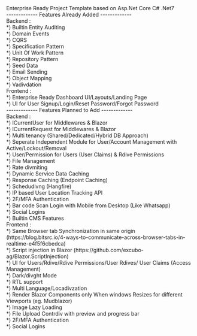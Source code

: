 <div>
<div>Enterprise Ready Project Template based on Asp.Net Core C# .Net7</div>
<div></div>
<div>------------- Features Already Added -------------</div>
<div></div>
<div>Backend :</div>
<div></div>
<div>*) Builtin Entity Auditing</div>
<div>*) Domain Events</div>
<div>*) CQRS</div>
<div>*) Specification Pattern</div>
<div>*) Unit Of Work Pattern</div>
<div>*) Repository Pattern</div>
<div>*) Seed Data</div>
<div>*) Email Sending</div>
<div>*) Object Mapping</div>
<div>*) Vadivdation</div>
<div></div>
<div>Frontend :</div>
<div></div>
<div>*) Enterprise Ready Dashboard UI/Layouts/Landing Page</div>
<div>*) UI for User Signup/Login/Reset Password/Forgot Password</div>
<div></div>
<div></div>
<div></div>
<div>------------- Features Planned to Add -------------</div>
<div></div>
<div>Backend :</div>
<div></div>
<div>*) ICurrentUser for Middlewares & Blazor</div>
<div>*) ICurrentRequest for Middlewares & Blazor</div>
<div>*) Multi tenancy (Shared/Dedicated/Hybrid DB Approach)</div>
<div>*) Seperate Independent Module for User/Account Management with Active/Lockout/Removal</div>
<div>*) User/Permission for Users (User Claims) & Rdive Permissions</div>
<div>*) File Management</div>
<div>*) Rate divmiting</div>
<div>*) Dynamic Service Data Caching</div>
<div>*) Response Caching (Endpoint Caching)</div>
<div>*) Schedudivng (Hangfire)</div>
<div>*) IP based User Location Tracking API</div>
<div>*) 2F/MFA Authentication</div>
<div>*) Bar code Scan Login with Mobile from Desktop (Like Whatsapp)</div>
<div>*) Social Logins</div>
<div>*) Builtin CMS Features</div>
<div></div>
<div>Frontend :</div>
<div></div>
<div>*) Same Browser tab Synchronization in same origin (https://blog.bitsrc.io/4-ways-to-communicate-across-browser-tabs-in-realtime-e4f5f6cbedca)</div>
<div>*) Script injection in Blazor (https://github.com/excubo-ag/Blazor.ScriptInjection)</div>
<div>*) UI for Users/Rdive/Rdive Permissions/User Rdives/ User Claims (Access Management)</div>
<div>*) Dark/divght Mode</div>
<div>*) RTL support</div>
<div>*) Multi Language/Locadivzation</div>
<div>*) Render Blazor Components only When windows Resizes for different Viewports (eg. Mudblazor)</div>
<div>*) Image Lazy Loading</div>
<div>*) File Upload Contrdiv with preview and progress bar</div>
<div>*) 2F/MFA Authentication</div>
<div>*) Social Logins</div>
</div>